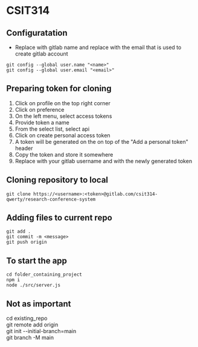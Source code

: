 # CSIT314

## Configuratation
- Replace <name> with gitlab name and replace <email> with the email that is used to create gitlab account 
```
git config --global user.name "<name>"
git config --global user.email "<email>"
```

## Preparing token for cloning
1) Click on profile on the top right corner
2) Click on preference
3) On the left menu, select access tokens
4) Provide token a name
5) From the select list, select api
6) Click on create personal access token
7) A token will be generated on the on top of the "Add a personal token" header
8) Copy the token and store it somewhere
9) Replace <username> with your gitlab username and <token> with the newly generated token

## Cloning repository to local
```
git clone https://<username>:<token>@gitlab.com/csit314-qwerty/research-conference-system
```

## Adding files to current repo
```
git add .
git commit -m <message>
git push origin
```

## To start the app
```
cd folder_containing_project
npm i
node ./src/server.js
```

## Not as important
cd existing_repo \
git remote add origin \
git init --initial-branch=main\
git branch -M main